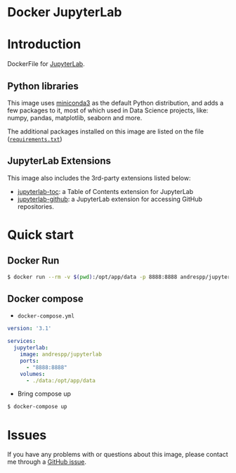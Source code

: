 Docker JupyterLab
=================

# Introduction

DockerFile for [JupyterLab](https://jupyterlab.readthedocs.io/en/stable/).

## Python libraries

This image uses [miniconda3](https://hub.docker.com/r/continuumio/miniconda3/)
as the default Python distribution, and adds a few packages to it, most of which
used in Data Science projects, like: numpy, pandas, matplotlib, seaborn and
more.

The additional packages installed on this image are listed on the file
([`requirements.txt`](requirements.txt))

## JupyterLab Extensions

This image also includes the 3rd-party extensions listed below:

* [jupyterlab-toc](https://github.com/jupyterlab/jupyterlab-toc):
a Table of Contents extension for JupyterLab
* [jupyterlab-github](https://github.com/jupyterlab/jupyterlab-github):
a JupyterLab extension for accessing GitHub repositories.

# Quick start

## Docker Run

```bash
$ docker run --rm -v $(pwd):/opt/app/data -p 8888:8888 andrespp/jupyterlab
```

## Docker compose

* `docker-compose.yml`

```yaml
version: '3.1'

services:
  jupyterlab:
    image: andrespp/jupyterlab
    ports:
      - "8888:8888"
    volumes:
      - ./data:/opt/app/data
```

* Bring compose up

```bash
$ docker-compose up
```

# Issues

If you have any problems with or questions about this image, please contact me
through a [GitHub issue](https://github.com/andrespp/docker-jupyterlab/issues).
